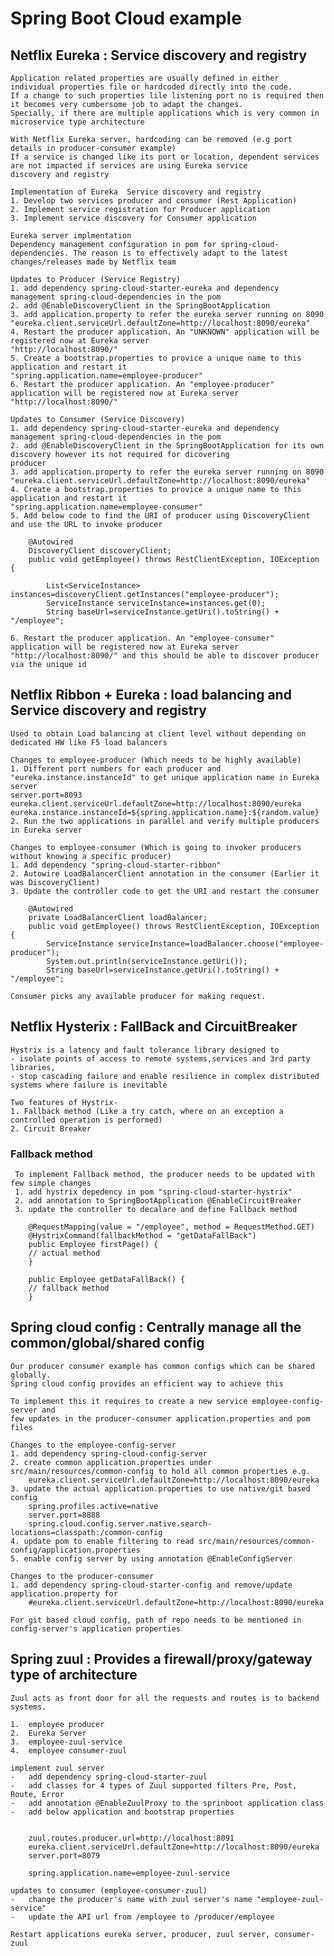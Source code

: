 # Spring Boot Cloud example

## Netflix Eureka : Service discovery and registry
	Application related properties are usually defined in either individual properties file or hardcoded directly into the code. 
	If a change to such properties lile listening port no is required then it becomes very cumbersome job to adapt the changes. 
	Specially, if there are multiple applications which is very common in microservice type architecture
 
 	With Netflix Eureka server, hardcoding can be removed (e.g port details in producer-consumer example)
 	If a service is changed like its port or location, dependent services are not impacted if services are using Eureka service 
	discovery and registry
 
	Implementation of Eureka  Service discovery and registry
 	1. Develop two services producer and consumer (Rest Application)
 	2. Implement service registration for Producer application
 	3. Implement service discovery for Consumer application
 
	Eureka server implmentation
 	Dependency management configuration in pom for spring-cloud-dependencies. The reason is to effectively adapt to the latest 
	changes/releases made by Netflix team
 
	Updates to Producer (Service Registry)
 	1. add dependency spring-cloud-starter-eureka and dependency management spring-cloud-dependencies in the pom
 	2. add @EnableDiscoveryClient in the SpringBootApplication
 	3. add application.property to refer the eureka server running on 8090 
	"eureka.client.serviceUrl.defaultZone=http://localhost:8090/eureka"
 	4. Restart the producer application. An "UNKNOWN" application will be registered now at Eureka server 
	"http://localhost:8090/"
 	5. Create a bootstrap.properties to provice a unique name to this application and restart it 
	"spring.application.name=employee-producer"
 	6. Restart the producer application. An "employee-producer" application will be registered now at Eureka server 
	"http://localhost:8090/"

	Updates to Consumer (Service Discovery) 
 	1. add dependency spring-cloud-starter-eureka and dependency management spring-cloud-dependencies in the pom
 	2. add @EnableDiscoveryClient in the SpringBootApplication for its own discovery however its not required for dicovering 
	producer
 	3. add application.property to refer the eureka server running on 8090 
	"eureka.client.serviceUrl.defaultZone=http://localhost:8090/eureka"
 	4. Create a bootstrap.properties to provice a unique name to this application and restart it 
	"spring.application.name=employee-consumer"
 	5. Add below code to find the URI of producer using DiscoveryClient and use the URL to invoke producer
	
	 	@Autowired
		DiscoveryClient discoveryClient;
		public void getEmployee() throws RestClientException, IOException {
		
			List<ServiceInstance> instances=discoveryClient.getInstances("employee-producer");
			ServiceInstance serviceInstance=instances.get(0);			
			String baseUrl=serviceInstance.getUri().toString() + "/employee";
			
 	6. Restart the producer application. An "employee-consumer" application will be registered now at Eureka server 
	"http://localhost:8090/" and this should be able to discover producer via the unique id
 
## Netflix Ribbon + Eureka : load balancing and Service discovery and registry

	Used to obtain Load balancing at client level without depending on dedicated HW like F5 load balancers

	Changes to employee-producer (Which needs to be highly available)
 	1. Different port numbers for each producer and "eureka.instance.instanceId" to get unique application name in Eureka server
	server.port=8093
	eureka.client.serviceUrl.defaultZone=http://localhost:8090/eureka
	eureka.instance.instanceId=${spring.application.name}:${random.value}
 	2. Run the two applications in parallel and verify multiple producers in Eureka server
 
	Changes to employee-consumer (Which is going to invoker producers without knowing a specific producer)
 	1. Add dependency "spring-cloud-starter-ribbon"  
 	2. Autowire LoadBalancerClient annotation in the consumer (Earlier it was DiscoveryClient)
 	3. Update the controller code to get the URI and restart the consumer		
 
		@Autowired
		private LoadBalancerClient loadBalancer;
		public void getEmployee() throws RestClientException, IOException {
			ServiceInstance serviceInstance=loadBalancer.choose("employee-producer");
			System.out.println(serviceInstance.getUri());
			String baseUrl=serviceInstance.getUri().toString() + "/employee"; 
 
	Consumer picks any available producer for making request.


## Netflix Hysterix : FallBack and CircuitBreaker
	Hystrix is a latency and fault tolerance library designed to 
	- isolate points of access to remote systems,services and 3rd party libraries, 
	- stop cascading failure and enable resilience in complex distributed systems where failure is inevitable 
 	
	Two features of Hystrix-
 	1. Fallback method (Like a try catch, where on an exception a controlled operation is performed)
 	2. Circuit Breaker
 
 ### Fallback method
     To implement Fallback method, the producer needs to be updated with few simple changes
     1. add hystrix depedency in pom "spring-cloud-starter-hystrix"
     2. add annotation to SpringBootApplication @EnableCircuitBreaker
     3. update the controller to decalare and define Fallback method
     
     	@RequestMapping(value = "/employee", method = RequestMethod.GET)
		@HystrixCommand(fallbackMethod = "getDataFallBack")
		public Employee firstPage() {
		// actual method
		}
		
		public Employee getDataFallBack() {
		// fallback method
		}
		
## Spring cloud config : Centrally manage all the common/global/shared config
	Our producer consumer example has common configs which can be shared globally. 
	Spring cloud config provides an efficient way to achieve this
	
	To implement this it requires to create a new service employee-config-server and 
	few updates in the producer-consumer application.properties and pom files
	
	Changes to the employee-config-server
	1. add dependency spring-cloud-config-server
	2. create common application.properties under src/main/resources/common-config to hold all common properties e.g.
		eureka.client.serviceUrl.defaultZone=http://localhost:8090/eureka
	3. update the actual application.properties to use native/git based config
		spring.profiles.active=native
		server.port=8888
		spring.cloud.config.server.native.search-locations=classpath:/common-config
	4. update pom to enable filtering to read src/main/resources/common-config/application.properties
	5. enable config server by using annotation @EnableConfigServer
	
	Changes to the producer-consumer
	1. add dependency spring-cloud-starter-config and remove/update application.property for 
		#eureka.client.serviceUrl.defaultZone=http://localhost:8090/eureka
	
	For git based cloud config, path of repo needs to be mentioned in config-server's application properties
	
## Spring zuul : Provides a firewall/proxy/gateway type of architecture
	Zuul acts as front door for all the requests and routes is to backend systems.
	
	1.	employee producer
	2.	Eureka Server
	3.	employee-zuul-service
	4.	employee consumer-zuul
		
	implement zuul server
	-	add dependency spring-cloud-starter-zuul
	-	add classes for 4 types of Zuul supported filters Pre, Post, Route, Error
	-	add annotation @EnableZuulProxy to the sprinboot application class
	-	add below application and bootstrap properties
		
		
		zuul.routes.producer.url=http://localhost:8091
		eureka.client.serviceUrl.defaultZone=http://localhost:8090/eureka
		server.port=8079
	
		spring.application.name=employee-zuul-service
	
	updates to consumer (employee-consumer-zuul)
	-	change the producer's name with zuul server's name "employee-zuul-service"
	-	update the API url from /employee to /producer/employee
	
	Restart applications eureka server, producer, zuul server, consumer-zuul	